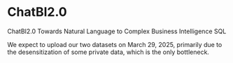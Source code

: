 # ChatBI2.0
ChatBI2.0 Towards Natural Language to Complex Business Intelligence SQL

We expect to upload our two datasets on March 29, 2025, primarily due to the desensitization of some private data, which is the only bottleneck.
